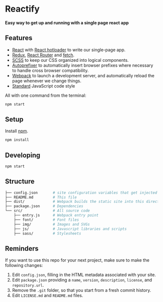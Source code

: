 Reactify
========================================

#### Easy way to get up and running with a single page react app

## Features

- [React][react] with [React hotloader][react-hotloader] to write our single-page app.
- [Redux][redux], [React Router][react-router] and [fetch][fetch].
- [SCSS][scss] to keep our CSS organized into logical components.
- [Autoprefixer][autoprefixer] to automatically insert browser prefixes where necessary to handle cross browser compatibility.
- [Webpack][webpack] to launch a development server, and automatically reload the page whenever we change things.
- [Standard][standard] JavaScript code style

All with one command from the terminal:

```bash
npm start
```

## Setup

Install [npm][npm-install].

```bash
npm install
```

## Developing

```bash
npm start
```

## Structure

```bash
├── config.json       # site configuration variables that get injected into index.html
├── README.md         # This file
├── dist/             # Webpack builds the static site into this directory
├── package.json      # Dependencies
└── src/              # All source code
    ├── entry.js      # Webpack entry point
    ├── font/         # Font files
    ├── img/          # Images and SVGs
    ├── js/           # Javascript libraries and scripts
    ├── sass/         # Stylesheets
```

## Reminders

If you want to use this repo for your next project, make sure to make the following changes:

1. Edit `config.json`, filling in the HTML metadata associated with your site.
2. Edit `package.json` providing a `name`, `version`, `description`, `license`, and `repository.url`.
3. Remove the `.git` folder, so that you start from a fresh commit history.
4. Edit `LICENSE.md` and `README.md` files.

[autoprefixer]: https://css-tricks.com/autoprefixer/
[fetch]: https://github.com/github/fetch
[handlebars]: http://handlebarsjs.com/
[htmlmin]: https://github.com/kangax/html-minifier
[imagemin]: https://github.com/imagemin/imagemin
[react]: https://facebook.github.io/react/
[react-router]: https://github.com/ReactTraining/react-router
[redux]: http://redux.js.org/
[react-hotloader]: https://github.com/gaearon/react-hot-boilerplate
[npm-install]: https://nodejs.org/en/download/
[scss]: http://sass-lang.com/
[standard]: http://standardjs.com/
[webpack]: https://webpack.github.io/
